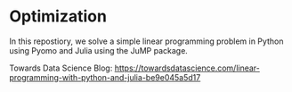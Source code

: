 # Optimization
In this repostiory, we solve a simple linear programming problem in Python using Pyomo and Julia using the JuMP package.

Towards Data Science Blog: https://towardsdatascience.com/linear-programming-with-python-and-julia-be9e045a5d17
